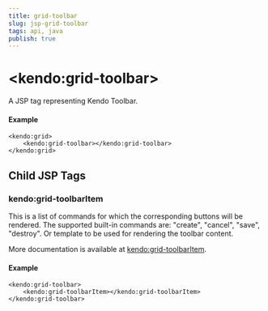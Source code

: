 ```yaml
---
title: grid-toolbar
slug: jsp-grid-toolbar
tags: api, java
publish: true
---
```


# \<kendo:grid-toolbar\>
A JSP tag representing Kendo Toolbar.

#### Example
    <kendo:grid>
        <kendo:grid-toolbar></kendo:grid-toolbar>
    </kendo:grid>


## Child JSP Tags

### kendo:grid-toolbarItem

This is a list of commands for which the corresponding buttons will be rendered.
The supported built-in commands are: "create", "cancel", "save", "destroy".
Or template to be used for rendering the toolbar content.

More documentation is available at [kendo:grid-toolbarItem](/api/wrappers/jsp/grid/toolbaritem).

#### Example

    <kendo:grid-toolbar>
        <kendo:grid-toolbarItem></kendo:grid-toolbarItem>
    </kendo:grid-toolbar>
 
